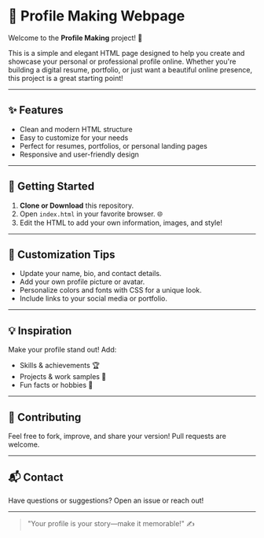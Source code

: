 # 🌟 Profile Making Webpage

Welcome to the **Profile Making** project! 🚀

This is a simple and elegant HTML page designed to help you create and showcase your personal or professional profile online. Whether you're building a digital resume, portfolio, or just want a beautiful online presence, this project is a great starting point!

---

## ✨ Features

- Clean and modern HTML structure
- Easy to customize for your needs
- Perfect for resumes, portfolios, or personal landing pages
- Responsive and user-friendly design

---

## 📂 Getting Started

1. **Clone or Download** this repository.
2. Open `index.html` in your favorite browser. 🌐
3. Edit the HTML to add your own information, images, and style!

---

## 🎨 Customization Tips

- Update your name, bio, and contact details.
- Add your own profile picture or avatar.
- Personalize colors and fonts with CSS for a unique look.
- Include links to your social media or portfolio.

---

## 💡 Inspiration

Make your profile stand out! Add:
- Skills & achievements 🏆
- Projects & work samples 💼
- Fun facts or hobbies 🎸

---

## 🤝 Contributing

Feel free to fork, improve, and share your version! Pull requests are welcome.

---

## 📬 Contact

Have questions or suggestions? Open an issue or reach out!

---

> "Your profile is your story—make it memorable!" ✍️
